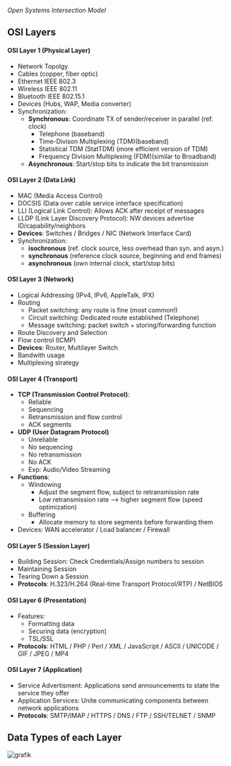 *Open Systems Intersection Model*

## OSI Layers

#### OSI Layer 1 (Physical Layer)
- Network Topolgy
- Cables (copper, fiber optic)
- Ethernet IEEE 802.3
- Wireless IEEE 802.11
- Bluetooth IEEE 802.15.1
- Devices (Hubs, WAP, Media converter)
- Synchronization:
   - **Synchronous**: Coordinate TX of sender/receiver in parallel (ref. clock)
     - Telephone (baseband)
     - Time-Divison Multiplexing (TDM)(baseband)
     - Statistical TDM (StatTDM) (more efficient version of TDM)
     - Frequency Division Multiplexing (FDM)(similar to Broadband)
   - **Asynchronous**: Start/stop bits to indicate the bit transmission

#### OSI Layer 2 (Data Link)
- MAC (Media Access Control)
- DOCSIS (Data over cable service interface specification)
- LLI (Logical Link Control): Allows ACK after receipt of messages
- LLDP (Link Layer Discovery Protocol): NW devices advertise ID/capability/neighbors
- **Devices**: Switches / Bridges / NIC (Network Interface Card)
- Synchronization:
   - **isochronous** (ref. clock source, less overhead than syn. and asyn.)
   - **synchronous** (reference clock source, beginning and end frames)
   - **asynchronous** (own internal clock, start/stop bits)

#### OSI Layer 3 (Network)
- Logical Addressing (IPv4, IPv6, AppleTalk, IPX)
- Routing
   - Packet switching: any route is fine (most common!)
   - Circuit switching: Dedicated route established (Telephone)
   - Message switching: packet switch + storing/forwarding function
- Route Discovery and Selection 
- Flow control (ICMP)
- **Devices**: Router, Multilayer Switch
- Bandwith usage
- Multiplexing strategy

#### OSI Layer 4 (Transport)
- **TCP (Transmission Control Protocol)**:
   - Reliable
   - Sequencing
   - Retransmission and flow control
   - ACK segments
- **UDP (User Datagram Protocol)**
   - Unreliable
   - No sequencing
   - No retransmission
   - No ACK
   - Exp: Audio/Video Streaming
- **Functions**:
   - Windowing
      - Adjust the segment flow, subject to retransmission rate
      - Low retransmission rate --> higher segment flow (speed optimization)
   - Buffering
      - Allocate memory to store segments before forwarding them
- Devices: WAN accelerator / Load balancer / Firewall

#### OSI Layer 5 (Session Layer)
- Building Session: Check Credentials/Assign numbers to session
- Maintaining Session
- Tearing Down a Session
- **Protocols**: H.323/H.264 (Real-time Transport Protocol/RTP) / NetBIOS


#### OSI Layer 6 (Presentation)
- Features:
   - Formatting data
   - Securing data (encryption)
   - TSL/SSL
- **Protocols**: HTML / PHP / Perl / XML / JavaScript / ASCII / UNICODE / GIF / JPEG / MP4

#### OSI Layer 7 (Application)
- Service Advertisment: Applications send announcements to state the service they offer
- Application Services: Unite communicating components between network applications
- **Protocols**: SMTP/IMAP / HTTPS / DNS / FTP / SSH/TELNET / SNMP


## Data Types of each Layer

![grafik](https://user-images.githubusercontent.com/84674087/132395011-d92c7523-7e19-44ec-908a-eb3dd87a3fd3.png)
